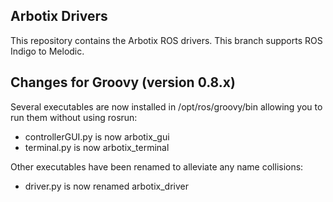 ## Arbotix Drivers

This repository contains the Arbotix ROS drivers. This branch supports ROS Indigo to Melodic.

## Changes for Groovy (version 0.8.x)

Several executables are now installed in /opt/ros/groovy/bin allowing you to run them without using rosrun:
 * controllerGUI.py is now arbotix_gui
 * terminal.py is now arbotix_terminal

Other executables have been renamed to alleviate any name collisions:
 * driver.py is now renamed arbotix_driver

